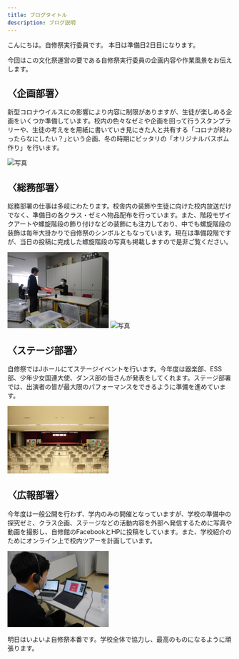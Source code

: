 ```yaml
---
title: ブログタイトル
description: ブログ説明
---
```

こんにちは。自修祭実行委員です。
本日は準備日2日目になります。

今回はこの文化祭運営の要である自修祭実行委員の企画内容や作業風景をお伝えします。

## 〈企画部署〉
新型コロナウイルスにの影響により内容に制限がありますが、生徒が楽しめる企画をいくつか準備しています。校内の色々なゼミや企画を回って行うスタンプラリーや、生徒の考えをを用紙に書いていき見にきた人と共有する「コロナが終わったらなにしたい？｣という企画、冬の時期にピッタリの「オリジナルバスボム作り」を行います。

<img src="/img/PB160087.JPG" width="45%" alt="写真">

## 〈総務部署〉
総務部署の仕事は多岐にわたります。校舎内の装飾や生徒に向けた校内放送だけでなく、準備日の各クラス・ゼミへ物品配布を行っています。また、階段モザイクアートや螺旋階段の飾り付けなどの装飾にも注力しており、中でも螺旋階段の装飾は毎年大掛かりで自修祭のシンボルともなっています。現在は準備段階ですが、当日の投稿に完成した螺旋階段の写真も掲載しますので是非ご覧ください。

<img src="/img/IMGP0016.JPG" width="45%" alt="写真">
<img src="/img/PB160175.JPG" width="45%" alt="写真">


## 〈ステージ部署〉
自修祭ではJホールにてステージイベントを行います。今年度は器楽部、ESS部、少年少女国連大使、ダンス部の皆さんが発表をしてくれます。ステージ部署では、出演者の皆が最大限のパフォーマンスをできるように準備を進めています。

<img src="/img/sute-ji.JPG" width="45%" alt="写真">


## 〈広報部署〉
今年度は一般公開を行わず、学内のみの開催となっていますが、学校の準備中の探究ゼミ、クラス企画、ステージなどの活動内容を外部へ発信するために写真や動画を撮影し、自修館のFacebookとHPに投稿をしています。また、学校紹介のためにオンライン上で校内ツアーを計画しています。

<img src="/img/IMGP0017.JPG" width="45%" alt="写真">


明日はいよいよ自修祭本番です。学校全体で協力し、最高のものになるように頑張ります。


